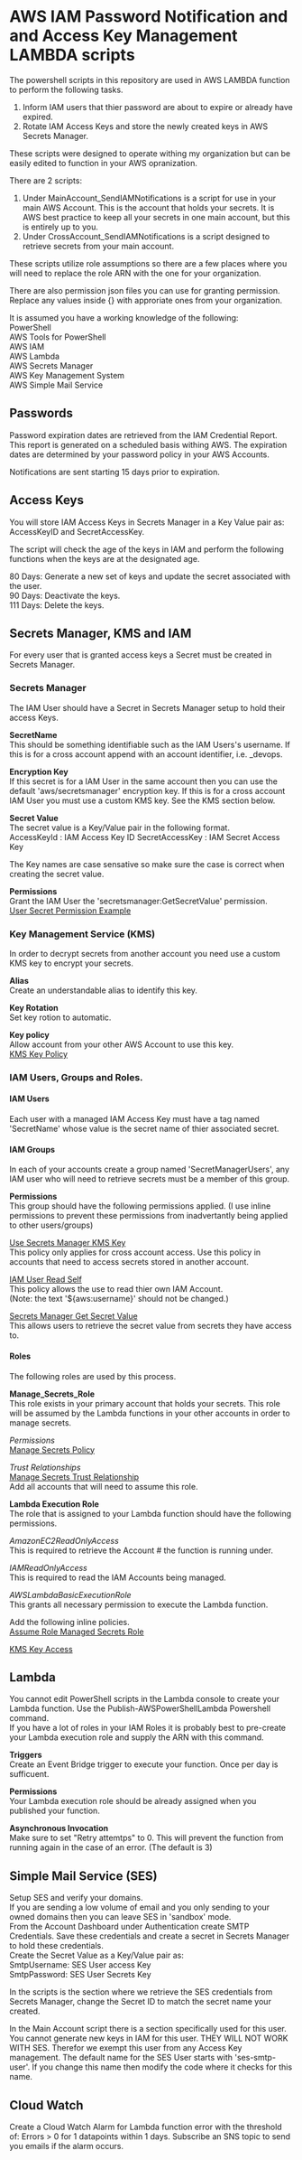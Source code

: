 # AWS IAM Password Notification and and Access Key Management LAMBDA scripts

The powershell scripts in this repository are used in AWS LAMBDA function to perform the following tasks.

1. Inform IAM users that thier password are about to expire or already have expired.
2. Rotate IAM Access Keys and store the newly created keys in AWS Secrets Manager.

These scripts were designed to operate withing my organization but can be easily edited to function in your AWS opranization.  

There are 2 scripts:

1. Under MainAccount_SendIAMNotifications is a script for use in your main AWS Account. This is the account that holds your secrets.
It is AWS best practice to keep all your secrets in one main account, but this is entirely up to you.
2. Under CrossAccount_SendIAMNotifications is a script designed to retrieve secrets from your main account.

These scripts utilize role assumptions so there are a few places where you will need to replace the role ARN with the one for your organization.

There are also permission json files you can use for granting permission. Replace any values inside {} with approriate ones from your organization.

It is assumed you have a working knowledge of the following:  
PowerShell  
AWS Tools for PowerShell  
AWS IAM  
AWS Lambda  
AWS Secrets Manager  
AWS Key Management System  
AWS Simple Mail Service  

## Passwords
Password expiration dates are retrieved from the IAM Credential Report. This report is generated on a scheduled basis withing AWS. The expiration dates are determined by your password policy in your AWS Accounts.  

Notifications are sent starting 15 days prior to expiration.

## Access Keys
You will store IAM Access Keys in Secrets Manager in a Key Value pair as: AccessKeyID and SecretAccessKey.

The script will check the age of the keys in IAM and perform the following functions when the keys are at the designated age.

80 Days: Generate a new set of keys and update the secret associated with the user.  
90 Days: Deactivate the keys.  
111 Days: Delete the keys.  

## Secrets Manager, KMS and IAM
For every user that is granted access keys a Secret must be created in Secrets Manager. 

### Secrets Manager
The IAM User should have a Secret in Secrets Manager setup to hold their access Keys.  

**SecretName**   
This should be something identifiable such as the IAM Users's username. If this is for a cross account append with an account identifier, i.e. _devops.

**Encryption Key**  
If this secret is for a IAM User in the same account then you can use the default 'aws/secretsmanager' encryption key. If this is for a cross account IAM User you must use a custom KMS key. See the KMS section below.

**Secret Value**  
The secret value is a Key/Value pair in the following format.  
AccessKeyId     : IAM Access Key ID
SecretAccessKey : IAM Secret Access Key

The Key names are case sensative so make sure the case is correct when creating the secret value.

**Permissions**  
Grant the IAM User the 'secretsmanager:GetSecretValue' permission.  
[User Secret Permission Example](./policies/SecretPermission.json)

### Key Management Service (KMS)
In order to decrypt secrets from another account you need use a custom KMS key to encrypt your secrets.

**Alias**  
Create an understandable alias to identify this key.

**Key Rotation**  
Set key rotion to automatic.

**Key policy**  
Allow account from your other AWS Account to use this key.  
[KMS Key Policy](./policies/KMS_Key_Policy.json)

### IAM Users, Groups and Roles.

#### IAM Users  
Each user with a managed IAM Access Key must have a tag named 'SecretName' whose value is the secret name of thier associated secret.

#### IAM Groups  
In each of your accounts create a group named 'SecretManagerUsers', any IAM user who will need to retrieve secrets must be a member of this group.

**Permissions**  
This group should have the following permissions applied.
(I use inline permissions to prevent these permissions from inadvertantly being applied to other users/groups)

[Use Secrets Manager KMS Key](./policies/KMS_KEY_Access.json)  
This policy only applies for cross account access. Use this policy in accounts that need to access secrets stored in another account. 

[IAM User Read Self](./policies/IAM_User_Read_Self.json)  
This policy allows the use to read thier own IAM Account.  
(Note: the text '${aws:username}' should not be changed.)  

[Secrets Manager Get Secret Value](./policies/Secrets_Manager_get_Secret_Value.json)  
This allows users to retrieve the secret value from secrets they have access to.

#### Roles
The following roles are used by this process.

**Manage_Secrets_Role**  
This role exists in your primary account that holds your secrets. This role will be assumed by the Lambda functions in your other accounts in order to manage secrets.

*Permissions*  
[Manage Secrets Policy](./policies/ManageSecrets_policy.json)  

*Trust Relationships*  
[Manage Secrets Trust Relationship](./policies/ManagedSecrets_Trust_Relationships.json)  
Add all accounts that will need to assume this role.

**Lambda Execution Role**  
The role that is assigned to your Lambda function should have the following permissions.

*AmazonEC2ReadOnlyAccess*  
This is required to retrieve the Account # the function is running under.

*IAMReadOnlyAccess*  
This is required to read the IAM Accounts being managed.

*AWSLambdaBasicExecutionRole*  
This grants all necessary permission to execute the Lambda function.

Add the following inline policies.  
[Assume Role Managed Secrets Role](./policies/Assume_Role_Manage_Secrets_Role.json)  

[KMS Key Access](./policies/KMS_KEY_Access.json)  

## Lambda
You cannot edit PowerShell scripts in the Lambda console to create your Lambda function. Use the Publish-AWSPowerShellLambda Powershell command.  
If you have a lot of roles in your IAM Roles it is probably best to pre-create your Lambda execution role and supply the ARN with this command.

**Triggers**  
Create an Event Bridge trigger to execute your function. Once per day is sufficuent.

**Permissions**  
Your Lambda execution role should be already assigned when you published your function.

**Asynchronous Invocation**  
Make sure to set "Retry attemtps" to 0. This will prevent the function from running again in the case of an error. (The default is 3)

## Simple Mail Service (SES)
Setup SES and verify your domains.  
If you are sending a low volume of email and you only sending to your owned domains then you can leave SES in 'sandbox' mode.  
From the Account Dashboard under Authentication create SMTP Credentials. Save these credentials and create a secret in Secrets Manager to hold these credentials.  
Create the Secret Value as a Key/Value pair as:  
SmtpUsername: SES User access Key  
SmtpPassword: SES User Secrets Key  

In the scripts is the section where we retrieve the SES credentials from Secrets Manager, change the Secret ID to match the secret name your created.

In the Main Account script there is a section specifically used for this user.  
You cannot generate new keys in IAM for this user. THEY WILL NOT WORK WITH SES. Therefor we exempt this user from any Access Key management. The default name for the SES User starts with 'ses-smtp-user'. If you change this name then modify the code where it checks for this name.

## Cloud Watch
Create a Cloud Watch Alarm for Lambda function error with the threshold of: Errors > 0 for 1 datapoints within 1 days.
Subscribe an SNS topic to send you emails if the alarm occurs.

